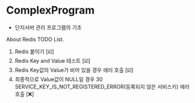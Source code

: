 # ComplexProgram

- 단지서버 관리 프로그램의 기초

About Redis TODO List.

1. Redis 붙이기 [☑️]
2. Redis Key and Value 테스트 [☑️]
3. Redis Key값의 Value가 비어 있을 경우 에러 호출 [☑️]
4. 최종적으로 Value값이 NULL일 경우 30 SERVICE_KEY_IS_NOT_REGISTERED_ERROR(등록되지 않은 서비스키) 에러 호출 [❌]
